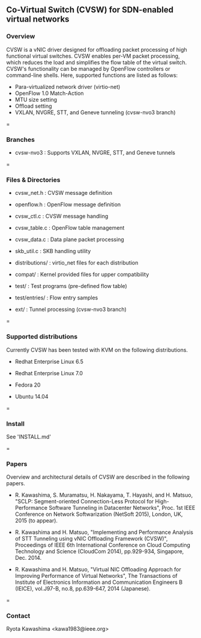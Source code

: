 ## Co-Virtual Switch (CVSW) for SDN-enabled virtual networks


### Overview

CVSW is a vNIC driver designed for offloading packet processing of 
high functional virtual switches. CVSW enables per-VM packet processing, 
which reduces the load and simplifies the flow table of the virtual 
switch. CVSW's functionality can be managed by OpenFlow controllers or 
command-line shells. Here, supported functions are listed as follows:

* Para-virtualized network driver (virtio-net)
* OpenFlow 1.0 Match-Action
* MTU size setting
* Offload  setting
* VXLAN, NVGRE, STT, and Geneve tunneling (cvsw-nvo3 branch)


=
### Branches

* cvsw-nvo3       : Supports VXLAN, NVGRE, STT, and Geneve tunnels


=
### Files & Directories

* cvsw_net.h      : CVSW message definition

* openflow.h      : OpenFlow message definition

* cvsw_ctl.c      : CVSW message handling

* cvsw_table.c    : OpenFlow table management

* cvsw_data.c     : Data plane packet processing

* skb_util.c      : SKB handling utility

* distributions/  : virtio_net files for each distribution

* compat/         : Kernel provided files for upper compatibility

* test/           : Test programs (pre-defined flow table)

* test/entries/   : Flow entry samples

* ext/            : Tunnel processing (cvsw-nvo3 branch)


=
### Supported distributions

Currently CVSW has been tested with KVM on the following distributions.

 * Redhat Enterprise Linux 6.5

 * Redhat Enterprise Linux 7.0

 * Fedora 20

 * Ubuntu 14.04


=
### Install

See 'INSTALL.md'


=
### Papers

Overview and architectural details of CVSW are described in the following 
papers.

* R. Kawashima, S. Muramatsu, H. Nakayama, T. Hayashi, and H. Matsuo,
"SCLP: Segment-oriented Connection-Less Protocol for High-Performance 
Software Tunneling in Datacenter Networks", Proc. 1st IEEE Conference on
Network Softwarization (NetSoft 2015), London, UK, 2015 (to appear).

* R. Kawashima and H. Matsuo, "Implementing and Performance Analysis of 
STT Tunneling using vNIC Offloading Framework (CVSW)", 
Proceedings of IEEE 6th International Conference on Cloud Computing 
Technology and Science (CloudCom 2014), pp.929-934, Singapore, Dec. 2014.

* R. Kawashima and H. Matsuo, "Virtual NIC Offloading Approach for 
Improving Performance of Virtual Networks", The Transactions of 
Institute of Electronics Information and Communication Engineers B 
(IEICE), vol.J97-B, no.8, pp.639-647, 2014 (Japanese).


=
### Contact 

Ryota Kawashima &lt;kawa1983<span>@</span>ieee.org&gt;

